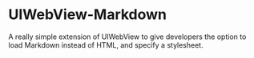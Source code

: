 UIWebView-Markdown
==================

A really simple extension of UIWebView to give developers the option to load Markdown instead of HTML, and specify a stylesheet.